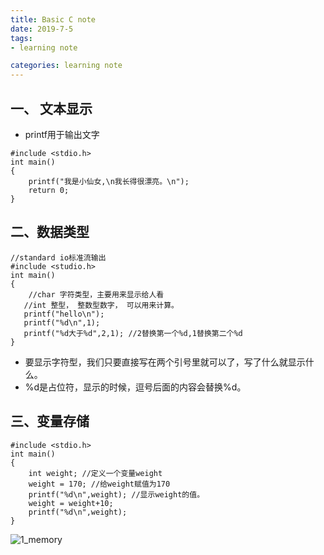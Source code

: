 ```yaml
---
title: Basic C note
date: 2019-7-5
tags:
- learning note

categories: learning note
---
```


## 一、 文本显示

- printf用于输出文字
```
#include <stdio.h>
int main()
{
    printf("我是小仙女,\n我长得很漂亮。\n");
    return 0;
}
```
## 二、数据类型

```
//standard io标准流输出
#include <studio.h>
int main()
{
	//char 字符类型，主要用来显示给人看
   //int 整型， 整数型数字， 可以用来计算。
   printf("hello\n");
   printf("%d\n",1);
   printf("%d大于%d",2,1); //2替换第一个%d,1替换第二个%d
}
```
- 要显示字符型，我们只要直接写在两个引号里就可以了，写了什么就显示什么。
- %d是占位符，显示的时候，逗号后面的内容会替换%d。

## 三、变量存储

```
#include <stdio.h>
int main()
{
    int weight; //定义一个变量weight
    weight = 170; //给weight赋值为170
    printf("%d\n",weight); //显示weight的值。
    weight = weight+10;
    printf("%d\n",weight);
}
```

![1_memory](https://raw.githubusercontent.com/Jane-QinJ/Jane-QinJ.github.io/master/images/basicC_images/1_memory.png)

